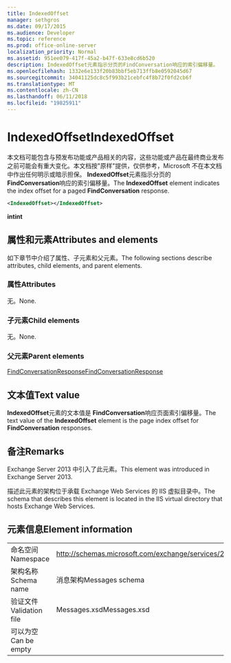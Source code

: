 ```yaml
---
title: IndexedOffset
manager: sethgros
ms.date: 09/17/2015
ms.audience: Developer
ms.topic: reference
ms.prod: office-online-server
localization_priority: Normal
ms.assetid: 951ee079-417f-45a2-b47f-633e8cd6b520
description: IndexedOffset元素指示分页的FindConversation响应的索引偏移量。
ms.openlocfilehash: 1332e6e133f20b83bbf5eb713ffb8e0592045d67
ms.sourcegitcommit: 34041125dc8c5f993b21cebfc4f8b72f0fd2cb6f
ms.translationtype: MT
ms.contentlocale: zh-CN
ms.lasthandoff: 06/11/2018
ms.locfileid: "19825911"
---
```

# <a name="indexedoffset"></a><span data-ttu-id="d81ad-103">IndexedOffset</span><span class="sxs-lookup"><span data-stu-id="d81ad-103">IndexedOffset</span></span>

<span data-ttu-id="d81ad-104">本文档可能包含与预发布功能或产品相关的内容，这些功能或产品在最终商业发布之前可能会有重大变化。本文档按"原样"提供，仅供参考，Microsoft 不在本文档中作出任何明示或暗示担保。 **IndexedOffset**元素指示分页的 **FindConversation**响应的索引偏移量。</span><span class="sxs-lookup"><span data-stu-id="d81ad-104">The **IndexedOffset** element indicates the index offset for a paged **FindConversation** response.</span></span> 
  
```XML
<IndexedOffset></IndexedOffset>
```

 <span data-ttu-id="d81ad-105">**int**</span><span class="sxs-lookup"><span data-stu-id="d81ad-105">**int**</span></span>
## <a name="attributes-and-elements"></a><span data-ttu-id="d81ad-106">属性和元素</span><span class="sxs-lookup"><span data-stu-id="d81ad-106">Attributes and elements</span></span>

<span data-ttu-id="d81ad-107">如下章节中介绍了属性、子元素和父元素。</span><span class="sxs-lookup"><span data-stu-id="d81ad-107">The following sections describe attributes, child elements, and parent elements.</span></span>
  
### <a name="attributes"></a><span data-ttu-id="d81ad-108">属性</span><span class="sxs-lookup"><span data-stu-id="d81ad-108">Attributes</span></span>

<span data-ttu-id="d81ad-109">无。</span><span class="sxs-lookup"><span data-stu-id="d81ad-109">None.</span></span>
  
### <a name="child-elements"></a><span data-ttu-id="d81ad-110">子元素</span><span class="sxs-lookup"><span data-stu-id="d81ad-110">Child elements</span></span>

<span data-ttu-id="d81ad-111">无。</span><span class="sxs-lookup"><span data-stu-id="d81ad-111">None.</span></span>
  
### <a name="parent-elements"></a><span data-ttu-id="d81ad-112">父元素</span><span class="sxs-lookup"><span data-stu-id="d81ad-112">Parent elements</span></span>

[<span data-ttu-id="d81ad-113">FindConversationResponse</span><span class="sxs-lookup"><span data-stu-id="d81ad-113">FindConversationResponse</span></span>](findconversationresponse.md)
  
## <a name="text-value"></a><span data-ttu-id="d81ad-114">文本值</span><span class="sxs-lookup"><span data-stu-id="d81ad-114">Text value</span></span>

<span data-ttu-id="d81ad-115">**IndexedOffset**元素的文本值是 **FindConversation**响应页面索引偏移量。</span><span class="sxs-lookup"><span data-stu-id="d81ad-115">The text value of the **IndexedOffset** element is the page index offset for **FindConversation** responses.</span></span> 
  
## <a name="remarks"></a><span data-ttu-id="d81ad-116">备注</span><span class="sxs-lookup"><span data-stu-id="d81ad-116">Remarks</span></span>

<span data-ttu-id="d81ad-117">Exchange Server 2013 中引入了此元素。</span><span class="sxs-lookup"><span data-stu-id="d81ad-117">This element was introduced in Exchange Server 2013.</span></span>
  
<span data-ttu-id="d81ad-118">描述此元素的架构位于承载 Exchange Web Services 的 IIS 虚拟目录中。</span><span class="sxs-lookup"><span data-stu-id="d81ad-118">The schema that describes this element is located in the IIS virtual directory that hosts Exchange Web Services.</span></span>
  
## <a name="element-information"></a><span data-ttu-id="d81ad-119">元素信息</span><span class="sxs-lookup"><span data-stu-id="d81ad-119">Element information</span></span>

|||
|:-----|:-----|
|<span data-ttu-id="d81ad-120">命名空间</span><span class="sxs-lookup"><span data-stu-id="d81ad-120">Namespace</span></span>  <br/> |http://schemas.microsoft.com/exchange/services/2006/messages  <br/> |
|<span data-ttu-id="d81ad-121">架构名称</span><span class="sxs-lookup"><span data-stu-id="d81ad-121">Schema name</span></span>  <br/> |<span data-ttu-id="d81ad-122">消息架构</span><span class="sxs-lookup"><span data-stu-id="d81ad-122">Messages schema</span></span>  <br/> |
|<span data-ttu-id="d81ad-123">验证文件</span><span class="sxs-lookup"><span data-stu-id="d81ad-123">Validation file</span></span>  <br/> |<span data-ttu-id="d81ad-124">Messages.xsd</span><span class="sxs-lookup"><span data-stu-id="d81ad-124">Messages.xsd</span></span>  <br/> |
|<span data-ttu-id="d81ad-125">可以为空</span><span class="sxs-lookup"><span data-stu-id="d81ad-125">Can be empty</span></span>  <br/> ||
   

